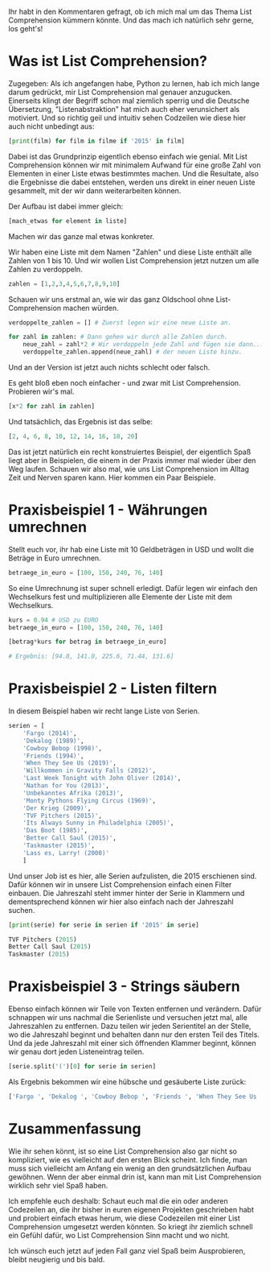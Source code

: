 Ihr habt in den Kommentaren gefragt, ob ich mich mal um das Thema List Comprehension kümmern könnte. Und das mach ich natürlich sehr gerne, los geht's!

# Was ist List Comprehension?

Zugegeben: Als ich angefangen habe, Python zu lernen, hab ich mich lange darum gedrückt, mir List Comprehension mal genauer anzugucken.  Einerseits klingt der Begriff schon mal ziemlich sperrig und die Deutsche Übersetzung, "Listenabstraktion" hat mich auch eher verunsichert als motiviert. Und so richtig geil und intuitiv sehen Codzeilen wie diese hier auch nicht unbedingt aus:

```python
[print(film) for film in filme if '2015' in film]
```

Dabei ist das Grundprinzip eigentlich ebenso einfach wie genial. Mit List Comprehension können wir mit minimalem Aufwand für eine große Zahl von Elementen in einer Liste etwas bestimmtes machen. Und die Resultate, also die Ergebnisse die dabei entstehen, werden uns direkt in einer neuen Liste gesammelt, mit der wir dann weiterarbeiten können.

Der Aufbau ist dabei immer gleich:

```python
[mach_etwas for element in liste]
```

Machen wir das ganze mal etwas konkreter. 

Wir haben eine Liste mit dem Namen "Zahlen" und diese Liste enthält alle Zahlen von 1 bis 10. Und wir wollen List Comprehension jetzt nutzen um alle Zahlen zu verdoppeln.

```python
zahlen = [1,2,3,4,5,6,7,8,9,10]
```

Schauen wir uns erstmal an, wie wir das ganz Oldschool ohne List-Comprehension machen würden. 

```python
verdoppelte_zahlen = [] # Zuerst legen wir eine neue Liste an.

for zahl in zahlen: # Dann gehen wir durch alle Zahlen durch.
    neue_zahl = zahl*2 # Wir verdoppeln jede Zahl und fügen sie dann...
    verdoppelte_zahlen.append(neue_zahl) # der neuen Liste hinzu.
```

Und an der Version ist jetzt auch nichts schlecht oder falsch. 

Es geht bloß eben noch einfacher - und zwar mit List Comprehension. Probieren wir's mal.

```python
[x*2 for zahl in zahlen]
```

Und tatsächlich, das Ergebnis ist das selbe:

```python
[2, 4, 6, 8, 10, 12, 14, 16, 18, 20]
```

Das ist jetzt natürlich ein recht konstruiertes Beispiel, der eigentlich Spaß liegt aber in Beispielen, die einem in der Praxis immer mal wieder über den Weg laufen. Schauen wir also mal, wie uns List Comprehension im Alltag Zeit und Nerven sparen kann. Hier kommen ein Paar Beispiele.

# Praxisbeispiel 1 - Währungen umrechnen

Stellt euch vor, ihr hab eine Liste mit 10 Geldbeträgen in USD und wollt die Beträge in Euro umrechnen.

```python
betraege_in_euro = [100, 150, 240, 76, 140]
```

So eine Umrechnung ist super schnell erledigt. Dafür legen wir einfach den Wechselkurs fest und multiplizieren alle Elemente der Liste mit dem Wechselkurs.

```python
kurs = 0.94 # USD zu EURO
betraege_in_euro = [100, 150, 240, 76, 140]

[betrag*kurs for betrag in betraege_in_euro]

# Ergebnis: [94.0, 141.0, 225.6, 71.44, 131.6]
```

# Praxisbeispiel 2 - Listen filtern

In diesem Beispiel haben wir recht lange Liste von Serien.

```python
serien = [
    'Fargo (2014)', 
    'Dekalog (1989)', 
    'Cowboy Bebop (1998)', 
    'Friends (1994)', 
    'When They See Us (2019)', 
    'Willkommen in Gravity Falls (2012)', 
    'Last Week Tonight with John Oliver (2014)', 
    'Nathan for You (2013)', 
    'Unbekanntes Afrika (2013)', 
    'Monty Pythons Flying Circus (1969)', 
    'Der Krieg (2009)', 
    'TVF Pitchers (2015)', 
    'Its Always Sunny in Philadelphia (2005)', 
    'Das Boot (1985)', 
    'Better Call Saul (2015)', 
    'Taskmaster (2015)', 
    'Lass es, Larry! (2000)'
    ]


```

Und unser Job ist es hier, alle Serien aufzulisten, die 2015 erschienen sind. Dafür können wir in unsere List Comprehension einfach einen Filter einbauen. Die Jahreszahl steht immer hinter der Serie in Klammern und dementsprechend können wir hier also einfach nach der Jahreszahl suchen. 

```python
[print(serie) for serie in serien if '2015' in serie]
```

```python
TVF Pitchers (2015)
Better Call Saul (2015)
Taskmaster (2015)
```

# Praxisbeispiel 3 - Strings säubern

Ebenso einfach können wir Teile von Texten entfernen und verändern. Dafür schnappen wir uns nachmal die Serienliste und versuchen jetzt mal, alle Jahreszahlen zu entfernen. Dazu teilen wir jeden Serientitel an der Stelle, wo die Jahreszahl beginnt und behalten dann nur den ersten Teil des Titels. Und da jede Jahreszahl mit einer sich öffnenden Klammer beginnt, können wir genau dort jeden Listeneintrag teilen.

```python
[serie.split('(')[0] for serie in serien]
```

Als Ergebnis bekommen wir eine hübsche und gesäuberte Liste zurück:

```python
['Fargo ', 'Dekalog ', 'Cowboy Bebop ', 'Friends ', 'When They See Us ', 'Willkommen in Gravity Falls ', 'Last Week Tonight with John Oliver ', 'Nathan for You ', 'Unbekanntes Afrika ', 'Monty Pythons Flying Circus ', 'Der Krieg ', 'TVF Pitchers ', 'Its Always Sunny in Philadelphia ', 'Das Boot ', 'Better Call Saul ', 'Taskmaster ', 'Lass es, Larry! ']
```

# Zusammenfassung

Wie ihr sehen könnt, ist so eine List Comprehension also gar nicht so kompliziert, wie es vielleicht auf den ersten Blick scheint. Ich finde, man muss sich vielleicht am Anfang ein wenig an den grundsätzlichen Aufbau gewöhnen. Wenn der aber einmal drin ist, kann man mit List Comprehension wirklich sehr viel Spaß haben. 

Ich empfehle euch deshalb: Schaut euch mal die ein oder anderen Codezeilen an, die ihr bisher  in euren eigenen Projekten geschrieben habt und probiert einfach etwas herum, wie diese Codezeilen mit einer List Comprehension umgesetzt werden könnten. So kriegt ihr ziemlich schnell ein Gefühl dafür, wo List Comprehension Sinn macht und wo nicht. 

Ich wünsch euch jetzt auf jeden Fall ganz viel Spaß beim Ausprobieren, bleibt neugierig und bis bald.
